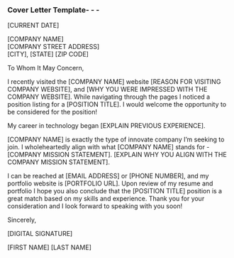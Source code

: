 ### Cover Letter Template- - -

[CURRENT DATE]  

[COMPANY NAME]  
[COMPANY STREET ADDRESS]  
[CITY], [STATE] [ZIP CODE]  

To Whom It May Concern,  

I recently visited the [COMPANY NAME] website [REASON FOR VISITING COMPANY WEBSITE], and [WHY YOU WERE IMPRESSED WITH THE COMPANY WEBSITE]. While navigating through the pages I noticed a position listing for a [POSITION TITLE]. I would welcome the opportunity to be considered for the position!

My career in technology began [EXPLAIN PREVIOUS EXPERIENCE].

[COMPANY NAME] is exactly the type of innovate company I’m seeking to join. I wholeheartedly align with what [COMPANY NAME] stands for - [COMPANY MISSION STATEMENT]. [EXPLAIN WHY YOU ALIGN WITH THE COMPANY MISSION STATEMENT].

I can be reached at [EMAIL ADDRESS] or [PHONE NUMBER], and my portfolio website is [PORTFOLIO URL]. Upon review of my resume and portfolio I hope you also conclude that the [POSITION TITLE] position is a great match based on my skills and experience. Thank you for your consideration and I look forward to speaking with you soon!

Sincerely,

[DIGITAL SIGNATURE]

[FIRST NAME] [LAST NAME]
